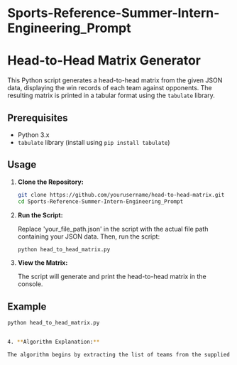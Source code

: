 # Sports-Reference-Summer-Intern-Engineering_Prompt


# Head-to-Head Matrix Generator

This Python script generates a head-to-head matrix from the given JSON data, displaying the win records of each team against opponents. The resulting matrix is printed in a tabular format using the `tabulate` library.

## Prerequisites

- Python 3.x
- `tabulate` library (install using `pip install tabulate`)

## Usage

1. **Clone the Repository:**

    ```bash
    git clone https://github.com/yourusername/head-to-head-matrix.git
    cd Sports-Reference-Summer-Intern-Engineering_Prompt
    ```

2. **Run the Script:**

    Replace 'your_file_path.json' in the script with the actual file path containing your JSON data. Then, run the script:

    ```bash
    python head_to_head_matrix.py
    ```

3. **View the Matrix:**

    The script will generate and print the head-to-head matrix in the console.

## Example

```bash
python head_to_head_matrix.py


4. **Algorithm Explanation:**

The algorithm begins by extracting the list of teams from the supplied JSON data and initializes a 2D matrix to represent head-to-head win records. It iterates through each team, populating the first row and column of the matrix with team names. A nested loop then fills the matrix with head-to-head win records, using '--' for diagonal elements where team names match. The algorithm efficiently processes the JSON data, constructs the matrix, and leverages the `tabulate` library for a clear presentation of the head-to-head record table. With a time complexity of O(n^2), where n is the number of teams, the algorithm effectively captures and visualizes inter-team win records.

